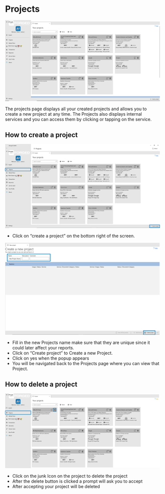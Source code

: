 # Projects

![](<.gitbook/assets/projects (1).png>)

The projects page displays all your created projects and allows you to create a new project at any time. The Projects also displays internal services and you can access them by clicking or tapping on the service.

## How to create a project

![](<.gitbook/assets/Test (1).png>)

* Click on “create a project” on the bottom right of the screen.

![](<.gitbook/assets/10 (2).png>)

* Fill in the new Projects name make sure that they are unique since it could later affect your reports.
* Click on “Create project” to Create a new Project.
* Click on yes when the popup appears
* You will be navigated back to the Projects page where you can view that Project.

## How to delete a project

![](<.gitbook/assets/11 (2).png>)

* Click on the junk Icon on the project to delete the project
* After the delete button is clicked a prompt will ask you to accept
* After accepting your project will be deleted
